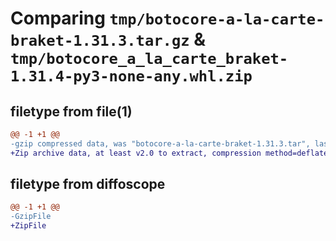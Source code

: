 # Comparing `tmp/botocore-a-la-carte-braket-1.31.3.tar.gz` & `tmp/botocore_a_la_carte_braket-1.31.4-py3-none-any.whl.zip`

## filetype from file(1)

```diff
@@ -1 +1 @@
-gzip compressed data, was "botocore-a-la-carte-braket-1.31.3.tar", last modified: Fri Jul 14 01:46:01 2023, max compression
+Zip archive data, at least v2.0 to extract, compression method=deflate
```

## filetype from diffoscope

```diff
@@ -1 +1 @@
-GzipFile
+ZipFile
```

